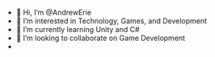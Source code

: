 - 👋 Hi, I’m @AndrewErie
- 👀 I’m interested in Technology, Games, and Development
- 🌱 I’m currently learning Unity and C#
- 💞️ I’m looking to collaborate on Game Development
-

<!---
AndrewErie/AndrewErie is a ✨ special ✨ repository because its `README.md` (this file) appears on your GitHub profile.
You can click the Preview link to take a look at your changes.
--->
